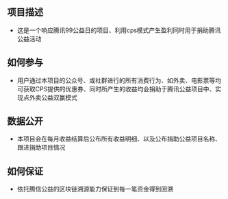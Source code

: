## 项目描述
* 这是一个响应腾讯99公益日的项目、利用cps模式产生盈利同时用于捐助腾讯公益活动
## 如何参与
* 用户通过本项目的公众号、或社群进行的所有消费行为、如外卖、电影票等均可获取CPS提供的优惠券、同时所产生的收益均会捐助于腾讯公益项目中、实现点外卖公益双赢模式
## 数据公开
* 本项目会在每月收益结算后公布所有收益明细、以及公布捐助公益项目名称、跟进捐助项目情况
## 如何保证
* 依托腾信公益的区块链溯源能力保证到每一笔资金得到回溯
